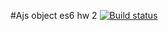 #Ajs object es6 hw 2
[![Build status](https://ci.appveyor.com/api/projects/status/9u2y75ni320h2us7?svg=true)](https://ci.appveyor.com/project/ShulaevIvan/ajs-object-es6-hw-2)